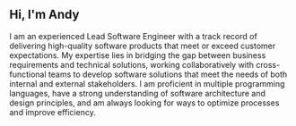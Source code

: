 ## Hi, I'm Andy

I am an experienced Lead Software Engineer with a track record of delivering high-quality software products that meet or exceed customer expectations. My expertise lies in bridging the gap between business requirements and technical solutions, working collaboratively with cross-functional teams to develop software solutions that meet the needs of both internal and external stakeholders. I am proficient in multiple programming languages, have a strong understanding of software architecture and design principles, and am always looking for ways to optimize processes and improve efficiency.
